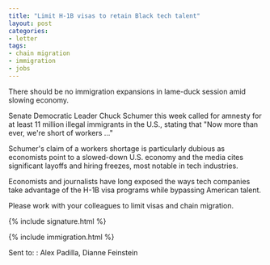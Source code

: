 ```yaml
---
title: "Limit H-1B visas to retain Black tech talent"
layout: post
categories:
- letter
tags:
- chain migration
- immigration
- jobs
---
```


There should be no immigration expansions in lame-duck session amid slowing economy.

Senate Democratic Leader Chuck Schumer this week called for amnesty for at least 11 million illegal immigrants in the U.S., stating that "Now more than ever, we're short of workers ..."

Schumer's claim of a workers shortage is particularly dubious as economists point to a slowed-down U.S. economy and the media cites significant layoffs and hiring freezes, most notable in tech industries.

Economists and journalists have long exposed the ways tech companies take advantage of the H-1B visa programs while bypassing American talent.

Please work with your colleagues to limit visas and chain migration.

{% include signature.html %}

{% include immigration.html %}

Sent to:
: Alex Padilla, Dianne Feinstein
